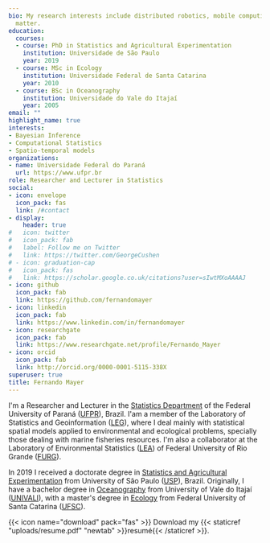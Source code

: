 ```yaml
---
bio: My research interests include distributed robotics, mobile computing and programmable
  matter.
education:
  courses:
  - course: PhD in Statistics and Agricultural Experimentation
    institution: Universidade de São Paulo
    year: 2019
  - course: MSc in Ecology
    institution: Universidade Federal de Santa Catarina
    year: 2010
  - course: BSc in Oceanography
    institution: Universidade do Vale do Itajaí
    year: 2005
email: ""
highlight_name: true
interests:
- Bayesian Inference
- Computational Statistics
- Spatio-temporal models
organizations:
- name: Universidade Federal do Paraná
  url: https://www.ufpr.br
role: Researcher and Lecturer in Statistics
social:
- icon: envelope
  icon_pack: fas
  link: /#contact
- display:
    header: true
#   icon: twitter
#   icon_pack: fab
#   label: Follow me on Twitter
#   link: https://twitter.com/GeorgeCushen
# - icon: graduation-cap
#   icon_pack: fas
#   link: https://scholar.google.co.uk/citations?user=sIwtMXoAAAAJ
- icon: github
  icon_pack: fab
  link: https://github.com/fernandomayer
- icon: linkedin
  icon_pack: fab
  link: https://www.linkedin.com/in/fernandomayer
- icon: researchgate
  icon_pack: fab
  link: https://www.researchgate.net/profile/Fernando_Mayer
- icon: orcid
  icon_pack: fab
  link: http://orcid.org/0000-0001-5115-338X
superuser: true
title: Fernando Mayer
---
```


I'm a Researcher and Lecturer in the [Statistics Department][1] of the
Federal University of Paraná ([UFPR][8]), Brazil. I'am a member of the
Laboratory of Statistics and Geoinformation ([LEG][]), where I deal
mainly with statistical spatial models applied to environmental and
ecological problems, specially those dealing with marine fisheries
resources. I'm also a collaborator at the Laboratory of Environmental
Statistics ([LEA][]) of Federal University of Rio Grande ([FURG][]).

In 2019 I received a doctorate degree in [Statistics and Agricultural
Experimentation][] from University of São Paulo ([USP][11]), Brazil.
Originally, I have a bachelor degree in [Oceanography][3] from
University of Vale do Itajaí ([UNIVALI][9]), with a master's degree in
[Ecology][5] from Federal University of Santa Catarina ([UFSC][10]).

[1]: http://www.est.ufpr.br/
[2]: http://www.ufpr.br/
[LEG]: http://www.leg.ufpr.br/
[LEA]: http://www.imef.furg.br/index.php/laboratorios/12-lea.html
[FURG]: http://www.furg.br/
[3]: http://www.univali.br/oceano
[4]: http://www.univali.br/
[5]: http://poseco.ufsc.br
[6]: http://ufsc.br/
[Estatística e Experimentação Agronômica]: http://www4.esalq.usp.br/pg/programas/estatistica
[ESALQ]: http://www4.esalq.usp.br/
[7]: http://www5.usp.br/
[8]: https://issuu.com/ufprdigital/docs/ufpr_english
[9]: http://www.univali.br/english
[10]: http://en.ufsc.br
[Statistics and Agricultural Experimentation]: http://www.en.esalq.usp.br/graduate/programs/agricultural-statistics-and-experimentation
[11]: http://www5.usp.br/en/

{{< icon name="download" pack="fas" >}} Download my {{< staticref "uploads/resume.pdf" "newtab" >}}resumé{{< /staticref >}}.
